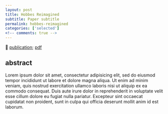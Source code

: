 ```yaml
---
layout: post
title: Hobbes Reimagined
subtitle: Paper subtitle
permalink: hobbes-reimagined
categories: ['selected']
<!-- comments: true -->
---
```


🔗 <a href="TODO">publication</a>; <a href="TODO">pdf</a>

<h2>abstract</h2>
Lorem ipsum dolor sit amet, consectetur adipisicing elit, sed do eiusmod
tempor incididunt ut labore et dolore magna aliqua. Ut enim ad minim veniam,
quis nostrud exercitation ullamco laboris nisi ut aliquip ex ea commodo
consequat. Duis aute irure dolor in reprehenderit in voluptate velit esse
cillum dolore eu fugiat nulla pariatur. Excepteur sint occaecat cupidatat non
proident, sunt in culpa qui officia deserunt mollit anim id est laborum.
